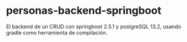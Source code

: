 # personas-backend-springboot
El backend de un CRUD con springboot 2.5.1 y postgreSQL 13.2, usando gradle como herramienta de compilación.
